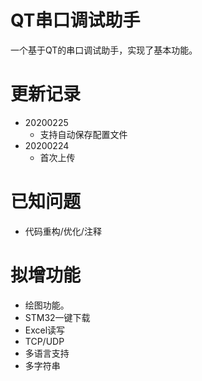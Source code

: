 # QT串口调试助手
  一个基于QT的串口调试助手，实现了基本功能。

# 更新记录
- 20200225
  - 支持自动保存配置文件
- 20200224
  - 首次上传

# 已知问题
  - 代码重构/优化/注释

# 拟增功能
  - 绘图功能。
  - STM32一键下载
  - Excel读写
  - TCP/UDP
  - 多语言支持
  - 多字符串